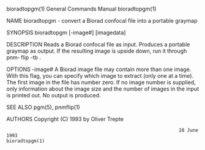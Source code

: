 bioradtopgm(1)                                                General Commands Manual                                               bioradtopgm(1)

NAME
       bioradtopgm - convert a Biorad confocal file into a portable graymap

SYNOPSIS
       bioradtopgm [-image#] [imagedata]

DESCRIPTION
       Reads  a Biorad confocal file as input.  Produces a portable graymap as output.  If the resulting image is upside down, run it through pnm‐
       flip -tb .

OPTIONS
       -image#
              A Biorad image file may contain more than one image.  With this flag, you can specify which image to extract (only one at  a  time).
              The  first  image in the file has number zero.  If no image number is supplied, only information about the image size and the number
              of images in the input is printed out.  No output is produced.

SEE ALSO
       pgm(5), pnmflip(1)

AUTHORS
       Copyright (C) 1993 by Oliver Trepte

                                                                   28 June 1993                                                     bioradtopgm(1)
